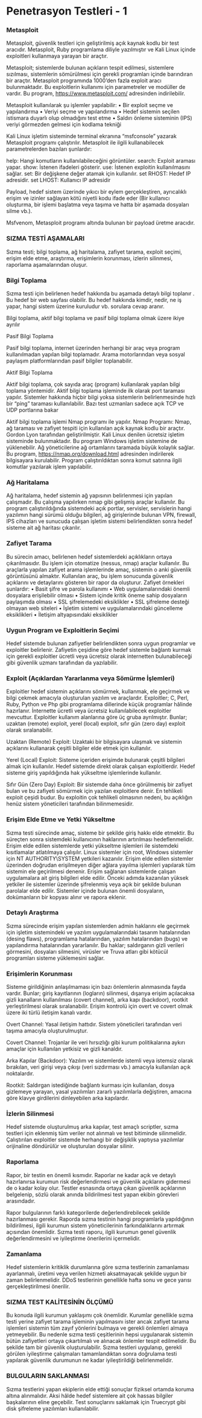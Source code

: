 # Penetrasyon Testleri - 1


<h3> Metasploit </h3>

Metasploit, güvenlik testleri için geliştirilmiş açık kaynak kodlu bir test aracıdır. Metasploit,
Ruby programlama diliyle yazılmıştır ve Kali Linux içinde exploitleri kullanmaya yarayan bir araçtır.

Metasploit; sistemlerde bulunan açıkların tespit edilmesi, sistemlere sızılması, sistemlerin
sömürülmesi için gerekli programları içinde barındıran bir araçtır. Metasploit programında
1000’den fazla exploit aracı bulunmaktadır. Bu exploitlerin kullanımı için parametreler ve
modüller de vardır. Bu program, https://www.metasploit.com/ adresinden indirilebilir. 

Metasploit kullanılarak şu işlemler yapılabilir:
• Bir exploit seçme ve yapılandırma
• Veriyi seçme ve yapılandırma
• Hedef sistemin seçilen istismara duyarlı olup olmadığını test etme
• Saldırı önleme sisteminin (IPS) veriyi görmezden gelmesi için kodlama tekniği

Kali Linux işletim sisteminde terminal ekranına “msfconsole” yazarak Metasploit programı
çalıştırılır. Metasploit ile ilgili kullanabilecek parametrelerden bazıları şunlardır:

help: Hangi komutların kullanılabileceğini görüntüler.
search: Exploit araması yapar.
show: İstenen ifadeleri gösterir.
use: İstenen exploitin kullanılmasını sağlar.
set: Bir değişkene değer atamak için kullanılır.
set RHOST: Hedef IP adresidir.
set LHOST: Kullanıcı IP adresidir

Payload, hedef sistem üzerinde yıkıcı bir eylem gerçekleştiren, ayrıcalıklı erişim ve izinler
sağlayan kötü niyetli kodu ifade eder (Bir kullanıcı oluşturma, bir işlemi başlatma veya taşıma ve
hatta bir aşamada dosyaları silme vb.).

Msfvenom, Metasploit programı altında bulunan bir payload üretme aracıdır. 

<h3> SIZMA TESTİ AŞAMALARI </h3>

Sızma testi; bilgi toplama, ağ haritalama, zafiyet tarama, exploit seçimi, erişim elde etme,
araştırma, erişimlerin korunması, izlerin silinmesi, raporlama aşamalarından oluşur.

<h3>Bilgi Toplama </h3>

Sızma testi için belirlenen hedef hakkında bu aşamada
detaylı bilgi toplanır . Bu hedef bir web sayfası
olabilir. Bu hedef hakkında kimdir, nedir, ne iş yapar, hangi
sistem üzerine kuruludur vb. sorulara cevap aranır. 

Bilgi toplama, aktif bilgi toplama ve pasif bilgi toplama olmak üzere ikiye ayrılır

Pasif Bilgi Toplama

Pasif bilgi toplama, internet üzerinden herhangi bir araç veya program kullanılmadan yapılan
bilgi toplamadır. Arama motorlarından veya sosyal paylaşım platformlarından pasif bilgiler toplanabilir.

Aktif Bilgi Toplama

Aktif bilgi toplama, çok sayıda araç (program) kullanılarak yapılan bilgi toplama yöntemidir.
Aktif bilgi toplama işleminde ilk olarak port taraması yapılır. Sistemler hakkında hiçbir bilgi yoksa
sistemlerin belirlenmesinde hızlı bir “ping” taraması kullanılabilir. Bazı test uzmanları sadece açık
TCP ve UDP portlarına bakar

Aktif bilgi toplama işlemi Nmap programı ile yapılır.
Nmap Programı: Nmap, ağ taraması ve zafiyet tespiti için kullanılan açık kaynak kodlu bir
araçtır. Gordon Lyon tarafından geliştirilmiştir. Kali Linux denilen ücretsiz işletim sisteminde
bulunmaktadır. Bu program Windows işletim sistemine de yüklenebilir. Ağ yöneticilerine ağ
ortamlarını taramada büyük kolaylık sağlar. Bu program, https://nmap.org/download.html
adresinden indirilerek bilgisayara kurulabilir. Program çalıştırıldıktan sonra komut satırına ilgili
komutlar yazılarak işlem yapılabilir. 

<h3>Ağ Haritalama</h3>

Ağ haritalama, hedef sistemin ağ yapısının belirlenmesi için yapılan çalışmadır. Bu çalışma
yapılırken nmap gibi gelişmiş araçlar kullanılır. Bu program çalıştırıldığında sistemdeki açık portlar,
servisler, servislerin hangi yazılımın hangi sürümü olduğu bilgileri, ağ girişlerinde bulunan VPN,
firewall, IPS cihazları ve sunucuda çalışan işletim sistemi belirlendikten sonra hedef sisteme ait
ağ haritası çıkarılır.

<h3>Zafiyet Tarama</h3>

Bu sürecin amacı, belirlenen hedef sistemlerdeki açıklıkların ortaya çıkarılmasıdır. Bu işlem
için otomatize (nessus, nmap) araçlar kullanılır. Bu araçlarla yapılan zafiyet arama işlemlerinde
amaç, sistemin o anki güvenlik görüntüsünü almaktır. Kullanılan araç, bu işlem sonucunda
güvenlik açıklarını ve detaylarını gösteren bir rapor da oluşturur.
Zafiyet örnekleri şunlardır:
• Basit şifre ve parola kullanımı
• Web uygulamalarındaki önemli dosyalara erişilebilir olması
• Sistem içinde kritik öneme sahip dosyaların paylaşımda olması
• SSL şifrelemedeki eksiklikler
• SSL şifreleme desteği olmayan web siteleri
• İşletim sistemi ve uygulamalarındaki güncelleme eksiklikleri
• İletişim altyapısındaki eksiklikler 

<h3>Uygun Program ve Exploitlerin Seçimi </h3>

Hedef sistemde bulunan zafiyetler belirlendikten sonra uygun programlar ve exploitler
belirlenir. Zafiyetin çeşidine göre hedef sistemle bağlantı kurmak için gerekli exploitler ücretli
veya ücretsiz olarak internetten bulunabileceği gibi güvenlik uzmanı tarafından da yazılabilir.

<h3>Exploit (Açıklardan Yararlanma veya Sömürme İşlemleri) </h3>

Exploitler hedef sistemin açıklarını sömürmek, kullanmak, ele geçirmek ve bilgi çekmek
amacıyla oluşturulan yazılım ve araçlardır. Exploitler; C, Perl, Ruby, Python ve Php gibi programlama dillerinde küçük programlar hâlinde hazırlanır. İnternette ücretli veya ücretsiz kullanılabilecek exploitler mevcuttur. Exploitler kullanım alanlarına göre üç gruba ayrılmıştır. Bunlar; uzaktan
(remote) exploit, yerel (local) exploit, sıfır gün (zero day) exploit olarak sıralanabilir.

Uzaktan (Remote) Exploit: Uzaktaki bir bilgisayara ulaşmak ve sistemin açıklarını kullanarak
çeşitli bilgiler elde etmek için kullanılır.

Yerel (Local) Exploit: Sisteme içeriden erişimde bulunarak çeşitli bilgileri almak için kullanılır.
Hedef sistemde direkt olarak çalışan exploitlerdir. Hedef sisteme giriş yapıldığında hak yükseltme
işlemlerinde kullanılır. 

Sıfır Gün (Zero Day) Exploit: Bir sistemde daha önce görülmemiş bir zafiyet bulan ve bu
zafiyeti sömürmek için yazılan exploitlere denir. En tehlikeli exploit çeşidi budur. Bu exploitin çok
tehlikeli olmasının nedeni, bu açıklığın henüz sistem yöneticileri tarafından bilinmemesidir.

<h3>Erişim Elde Etme ve Yetki Yükseltme</h3>


Sızma testi sürecinde amaç, sisteme bir şekilde giriş hakkı elde etmektir. Bu süreçten sonra
sistemdeki kullanıcının haklarının artırılması hedeflenmelidir. Erişim elde edilen sistemlerde
yetki yükseltme işlemleri ile sistemdeki kısıtlamalar atlatılmaya çalışılır. Linux sistemler için root,
Windows sistemler için NT AUTHORITY\SYSTEM yetkileri kazanılır.
Erişim elde edilen sistemler üzerinden doğrudan erişilmeyen diğer ağlara yayılma işlemleri
yapılarak tüm sistemin ele geçirilmesi denenir. Erişim sağlanan sistemlerde çalışan uygulamalara
ait giriş bilgileri elde edilir. Önceki adımda kazanılan yüksek yetkiler ile sistemler üzerinde
şifrelenmiş veya açık bir şekilde bulunan parolalar elde edilir. Sistemler içinde bulunan önemli
dosyaların, dokümanların bir kopyası alınır ve rapora eklenir. 

<h3>Detaylı Araştırma</h3>

Sızma sürecinde erişim yapılan sistemlerden admin haklarını ele geçirmek için işletim
sistemindeki ve yazılım uygulamalarındaki tasarım hatalarından (desing flaws), programlama
hatalarından, yazılım hatalarından (bugs) ve yapılandırma hatalarından yararlanılır. Bu haklar;
saldırganın gizli verileri görmesini, dosyaları silmesini, virüsler ve Truva atları gibi kötücül
programları sisteme yüklemesini sağlar.

<h3>Erişimlerin Korunması</h3>

Sisteme girildiğinin anlaşılmaması için bazı önlemlerin alınmasında fayda vardır. Bunlar; giriş
kayıtlarının (logların) silinmesi, dışarıya erişim açılacaksa gizli kanalların kullanılması (covert
channel), arka kapı (backdoor), rootkit yerleştirilmesi olarak sıralanabilir. Erişim kontrolü için
overt ve covert olmak üzere iki türlü iletişim kanalı vardır.

Overt Channel: Yasal iletişim hattıdır. Sistem yöneticileri tarafından veri taşıma amacıyla
oluşturulmuştur.

Covert Channel: Trojanlar ile veri hırsızlığı gibi kurum politikalarına aykırı amaçlar için
kullanılan yetkisiz ve gizli kanaldır.

Arka Kapılar (Backdoor): Yazılım ve sistemlerde istemli veya istemsiz olarak bırakılan, veri
girişi veya çıkışı (veri sızdırması vb.) amacıyla kullanılan açık noktalardır.

Rootkit: Saldırgan istediğinde bağlantı kurması için kullanılan, dosya gizlemeye yarayan,
yasal yazılımları zararlı yazılımlarla değiştiren, amacına göre klavye girdilerini dinleyebilen arka
kapılardır. 

<h3>İzlerin Silinmesi </h3>

Hedef sistemde oluşturulmuş arka kapılar, test amaçlı scriptler, sızma testleri için eklenmiş
tüm veriler not alınmalı ve test bitiminde silinmelidir. Çalıştırılan exploitler sistemde herhangi bir
değişiklik yaptıysa yazılımlar orijinaline döndürülür ve oluşturulan dosyalar silinir.

<h3>Raporlama</h3>

Rapor, bir testin en önemli kısmıdır. Raporlar ne kadar açık ve detaylı hazırlanırsa kurumun risk
değerlendirmesi ve güvenlik açıklarını gidermesi de o kadar kolay olur. Testler esnasında ortaya
çıkan güvenlik açıklarının belgelenip, sözlü olarak anında bildirilmesi test yapan ekibin görevleri
arasındadır.

Rapor bulgularının farklı kategorilerde değerlendirebilecek şekilde hazırlanması gerekir.
Raporda sızma testinin hangi programlarla yapıldığının bildirilmesi, ilgili kurumun sistem
yöneticilerinin farkındalıklarını artırmak açısından önemlidir. Sızma testi raporu, ilgili kurumun
genel güvenlik değerlendirmesini ve iyileştirme önerilerini içermelidir.

<h3>Zamanlama</h3>

Hedef sistemlerin kritiklik durumlarına göre sızma testlerinin zamanlaması ayarlanmalı,
üretimi veya verilen hizmeti aksatmayacak şekilde uygun bir zaman belirlenmelidir. DDoS
testlerinin genellikle hafta sonu ve gece yarısı gerçekleştirilmesi önerilir.

<h3>SIZMA TEST KALİTESİNİN ÖLÇÜMÜ</h3>

Bu konuda ilgili kurumun yaklaşımı çok önemlidir. Kurumlar genellikle sızma testi yerine zafiyet
tarama işleminin yapılmasını ister ancak zafiyet tarama işlemleri sistemin tüm zayıf yönlerini
bulmaya ve gerekli önlemleri almaya yetmeyebilir. Bu nedenle sızma testi çeşitlerinin hepsi
uygulanarak sistemin bütün zafiyetleri ortaya çıkartılmalı ve alınacak önlemler tespit edilmelidir.
Bu şekilde tam bir güvenlik oluşturulabilir.
Sızma testleri uygulanıp, gerekli görülen iyileştirme çalışmaları tamamlandıktan sonra
doğrulama testi yapılarak güvenlik durumunun ne kadar iyileştirildiği belirlenmelidir.

<h3>BULGULARIN SAKLANMASI</h3>

Sızma testlerini yapan ekiplerin elde ettiği sonuçlar fiziksel ortamda koruma altına alınmalıdır.
Aksi hâlde hedef sistemlere ait çok hassas bilgiler başkalarının eline geçebilir. Test sonuçlarını
saklamak için Truecrypt gibi disk şifreleme yazılımları kullanılabilir.


